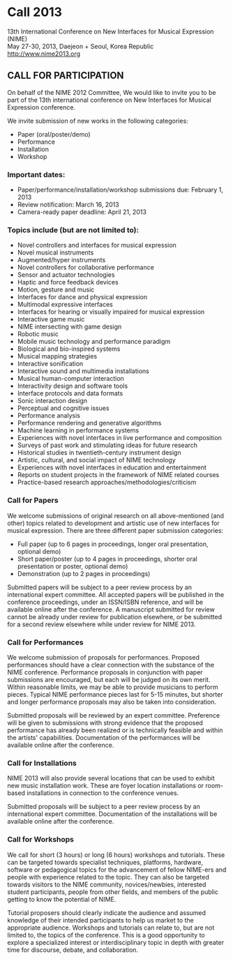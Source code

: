 # Call 2013

13th International Conference on New Interfaces for Musical Expression (NIME)    
May 27-30, 2013, Daejeon + Seoul, Korea Republic    
http://www.nime2013.org    


## CALL FOR PARTICIPATION

On behalf of the NIME 2012 Committee, We would like to invite you to be part of the 13th international conference on New Interfaces for Musical Expression conference.

We invite submission of new works in the following categories:

- Paper (oral/poster/demo)
- Performance
- Installation
- Workshop

### Important dates:

- Paper/performance/installation/workshop submissions due: February 1, 2013
- Review notification: March 16, 2013
- Camera-ready paper deadline: April 21, 2013

### Topics include (but are not limited to):

- Novel controllers and interfaces for musical expression
- Novel musical instruments
- Augmented/hyper instruments
- Novel controllers for collaborative performance
- Sensor and actuator technologies
- Haptic and force feedback devices
- Motion, gesture and music
- Interfaces for dance and physical expression
- Multimodal expressive interfaces
- Interfaces for hearing or visually impaired for musical expression
- Interactive game music
- NIME intersecting with game design
- Robotic music
- Mobile music technology and performance paradigm
- Biological and bio-inspired systems
- Musical mapping strategies
- Interactive sonification
- Interactive sound and multimedia installations
- Musical human-computer interaction
- Interactivity design and software tools
- Interface protocols and data formats
- Sonic interaction design
- Perceptual and cognitive issues
- Performance analysis
- Performance rendering and generative algorithms
- Machine learning in performance systems
- Experiences with novel interfaces in live performance and composition
- Surveys of past work and stimulating ideas for future research
- Historical studies in twentieth-century instrument design
- Artistic, cultural, and social impact of NIME technology
- Experiences with novel interfaces in education and entertainment
- Reports on student projects in the framework of NIME related courses
- Practice-based research approaches/methodologies/criticism


### Call for Papers

We welcome submissions of original research on all above-mentioned (and other) topics related to development and artistic use of new interfaces for musical expression. There are three different paper submission categories:

- Full paper (up to 6 pages in proceedings, longer oral presentation, optional demo)
- Short paper/poster (up to 4 pages in proceedings, shorter oral presentation or poster, optional demo)
- Demonstration (up to 2 pages in proceedings)

Submitted papers will be subject to a peer review process by an international expert committee. All accepted papers will be published in the conference proceedings, under an ISSN/ISBN reference, and will be available online after the conference. A manuscript submitted for review cannot be already under review for publication elsewhere, or be submitted for a second review elsewhere while under review for NIME 2013.


### Call for Performances

We welcome submission of proposals for performances. Proposed performances should have a clear connection with the substance of the NIME conference. Performance proposals in conjunction with paper submissions are encouraged, but each will be judged on its own merit. Within reasonable limits, we may be able to provide musicians to perform pieces. Typical NIME performance pieces last for 5-15 minutes, but shorter and longer performance proposals may also be taken into consideration.

Submitted proposals will be reviewed by an expert committee. Preference will be given to submissions with strong evidence that the proposed performance has already been realized or is technically feasible and within the artists' capabilities. Documentation of the performances will be available online after the conference.


### Call for Installations

NIME 2013 will also provide several locations that can be used to exhibit new music installation work. These are foyer location installations or room-based installations in connection to the conference venues.

Submitted proposals will be subject to a peer review process by an international expert committee. Documentation of the installations will be available online after the conference.


### Call for Workshops

We call for short (3 hours) or long (6 hours) workshops and tutorials. These can be targeted towards specialist techniques, platforms, hardware, software or pedagogical topics for the advancement of fellow NIME-ers and people with experience related to the topic. They can also be targeted towards visitors to the NIME community, novices/newbies, interested student participants, people from other fields, and members of the public getting to know the potential of NIME.

Tutorial proposers should clearly indicate the audience and assumed knowledge of their intended participants to help us market to the appropriate audience. Workshops and tutorials can relate to, but are not limited to, the topics of the conference. This is a good opportunity to explore a specialized interest or interdisciplinary topic in depth with greater time for discourse, debate, and collaboration.
